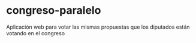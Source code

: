 congreso-paralelo
=================

Aplicación web para votar las mismas propuestas que los diputados están votando en el congreso
